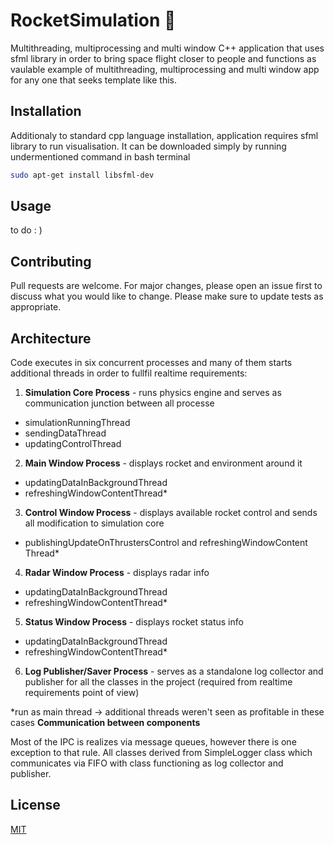 # RocketSimulation 🚀
Multithreading, multiprocessing and multi window C++ application that uses sfml library in order to bring space flight closer to people and functions as vaulable example of multithreading, multiprocessing and multi window app for any one that seeks template like this.

## Installation
Additionaly to standard cpp language installation, application requires sfml library to run visualisation. It can be downloaded simply by running undermentioned command in bash terminal

```bash
sudo apt-get install libsfml-dev
```

## Usage

to do : )

## Contributing
Pull requests are welcome. For major changes, please open an issue first to discuss what you would like to change.
Please make sure to update tests as appropriate.

## Architecture
Code executes in six concurrent processes and many of them starts additional threads in order to fullfil realtime requirements:
1. **Simulation Core Process** - runs physics engine and serves as communication junction between all processe
  * simulationRunningThread
  * sendingDataThread
  * updatingControlThread
2. **Main Window Process** - displays rocket and environment around it
  * updatingDataInBackgroundThread
  * refreshingWindowContentThread*
3. **Control Window Process** - displays available rocket control and sends all modification to simulation core
  * publishingUpdateOnThrustersControl and refreshingWindowContent Thread*
4. **Radar Window Process** - displays radar info
  * updatingDataInBackgroundThread
  * refreshingWindowContentThread*
5. **Status Window Process** - displays rocket status info
  * updatingDataInBackgroundThread
  * refreshingWindowContentThread*
6. **Log Publisher/Saver Process** - serves as a standalone log collector and publisher for all the classes in the project (required from realtime requirements point of view)

*run as main thread -> additional threads weren't seen as profitable in these cases
**Communication between components**

Most of the IPC is realizes via message queues, however there is one exception to that rule. All classes derived from SimpleLogger class which communicates via FIFO with class functioning as log collector and publisher.

## License
[MIT](https://choosealicense.com/licenses/mit/)
